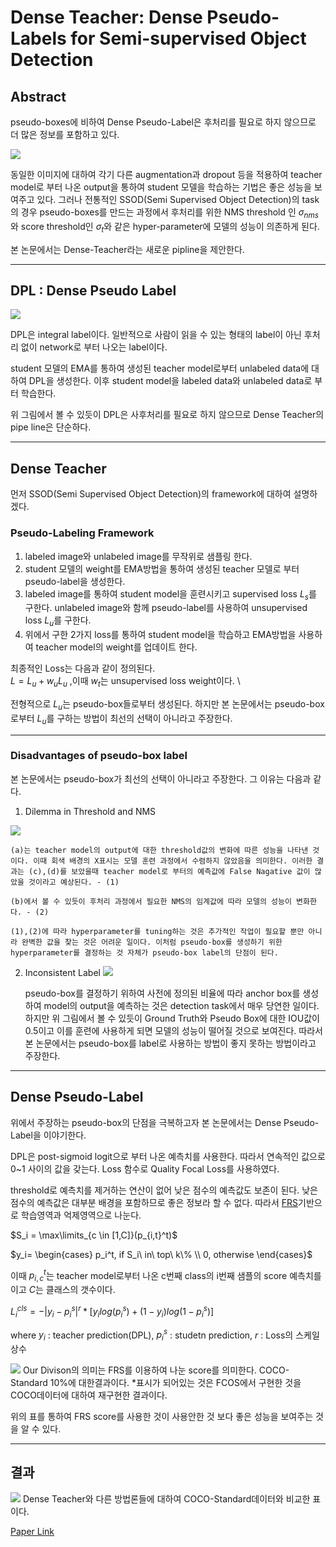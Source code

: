 # Dense Teacher: Dense Pseudo-Labels for Semi-supervised Object Detection

## Abstract

pseudo-boxes에 비하여 Dense Pseudo-Label은 후처리를 필요로 하지 않으므로 더 많은 정보를 포함하고 있다.

<img src="../Dense Teacher: Dense Pseudo-Labels for Semi-supervised Object Detection/images/Fig1.jpeg">

동일한 이미지에 대하여 각기 다른 augmentation과 dropout 등을 적용하여 teacher model로 부터 나온 output을 통하여 student 모델을 학습하는 기법은 좋은 성능을 보여주고 있다. 그러나 전통적인 SSOD(Semi Supervised Object Detection)의 task의 경우 pseudo-boxes를 만드는 과정에서 후처리를 위한 NMS threshold 인 $\sigma_{nms}$와 score threshold인 $\sigma_{t}$와 같은 hyper-parameter에 모델의 성능이 의존하게 된다. 

본 논문에서는 Dense-Teacher라는 새로운 pipline을 제안한다.

---

## DPL : Dense Pseudo Label

<img src="../Dense Teacher: Dense Pseudo-Labels for Semi-supervised Object Detection/images/Fig4.jpeg">

DPL은 integral label이다. 일반적으로 사람이 읽을 수 있는 형태의 label이 아닌 후처리 없이 network로 부터 나오는 label이다.

student 모델의 EMA를 통하여 생성된 teacher model로부터 unlabeled data에 대하여 DPL을 생성한다. 이후 student model을 labeled data와 unlabeled data로 부터 학습한다.

위 그림에서 볼 수 있듯이 DPL은 사후처리를 필요로 하지 않으므로 Dense Teacher의 pipe line은 단순하다.

---

## Dense Teacher

먼저 SSOD(Semi Supervised Object Detection)의 framework에 대하여 설명하겠다.

### Pseudo-Labeling Framework
1. labeled image와 unlabeled image를 무작위로 샘플링 한다.
2. student 모델의 weight를 EMA방법을 통하여 생성된 teacher 모델로 부터 pseudo-label을 생성한다.
3. labeled image를 통하여 student model을 훈련시키고 supervised loss $L_s$를 구한다. unlabeled image와 함께 pseudo-label를 사용하여 unsupervised loss $L_u$를 구한다.
4. 위에서 구한 2가지 loss를 통하여 student model을 학습하고 EMA방법을 사용하여 teacher model의 weight를 업데이트 한다.

최종적인 Loss는 다음과 같이 정의된다. \
$L = L_u + w_u L_u$ ,이때 $w_t$는 unsupervised loss weight이다. \

전형적으로 $L_u$는 pseudo-box들로부터 생성된다. 하지만 본 논문에서는 pseudo-box로부터 $L_u$를 구하는 방법이 최선의 선택이 아니라고 주장한다.

---

### Disadvantages of pseudo-box label


본 논문에서는 pseudo-box가 최선의 선택이 아니라고 주장한다. 그 이유는 다음과 같다.

1. Dilemma in Threshold and NMS 
<img src="../Dense Teacher: Dense Pseudo-Labels for Semi-supervised Object Detection/images/Fig2.jpeg">

    (a)는 teacher model의 output에 대한 threshold값의 변화에 따른 성능을 나타낸 것이다. 이때 회색 배경의 X표시는 모델 훈련 과정에서 수렴하지 않았음을 의미한다. 이러한 결과는 (c),(d)를 보았을때 teacher model로 부터의 예측값에 False Nagative 값이 많았을 것이라고 예상된다. - (1)
    
    (b)에서 볼 수 있듯이 후처리 과정에서 필요한 NMS의 임계값에 따라 모델의 성능이 변화한다. - (2)

    (1),(2)에 따라 hyperparameter를 tuning하는 것은 추가적인 작업이 필요할 뿐만 아니라 완벽한 값을 찾는 것은 어려운 일이다. 이처럼 pseudo-box를 생성하기 위한 hyperparameter를 결정하는 것 자체가 pseudo-box label의 단점이 된다.

2. Inconsistent Label 
    <img src="../Dense Teacher: Dense Pseudo-Labels for Semi-supervised Object Detection/images/Fig3.jpeg">
    
    pseudo-box를 결정하기 위하여 사전에 정의된 비율에 따라 anchor box를 생성하여 model의 output을 예측하는 것은 detection task에서 매우 당연한 일이다. 하지만 위 그림에서 볼 수 있듯이 Ground Truth와 Pseudo Box에 대한 IOU값이 0.5이고 이를 훈련에 사용하게 되면 모델의 성능이 떨어질 것으로 보여진다. 따라서 본 논문에서는 pseudo-box를 label로 사용하는 방법이 좋지 못하는 방법이라고 주장한다.

---

## Dense Pseudo-Label

위에서 주장하는 pseudo-box의 단점을 극복하고자 본 논문에서는 Dense Pseudo-Label을 이야기한다.



DPL은 post-sigmoid logit으로 부터 나온 예측치를 사용한다. 따라서 연속적인 값으로 0~1 사이의 값을 갖는다. Loss 함수로 Quality Focal Loss를 사용하였다.

threshold로 예측치를 제거하는 연산이 없어 낮은 점수의 예측값도 보존이 된다. 낮은 점수의 예측값은 대부분 배경을 포함하므로 좋은 정보라 할 수 없다. 따라서 [FRS](https://arxiv.org/abs/2111.00674)기반으로 학습영역과 억제영역으로 나눈다.

$S_i = \max\limits_{c \in [1,C]}(p_{i,t}^t)$

$y_i=
\begin{cases}
p_i^t, if S_i\ in\ top\ k\% \\
0, otherwise
\end{cases}$

이때 $p_{i,c}^t$는 teacher model로부터 나온 c번째 class의 i번째 샘플의 score 예측치를 이고 $C$는 클래스의 갯수이다.

$L^{cls}_i = -|y_i - p^s_i|^r * [y_ilog(p^s_i) + (1-y_i)log(1-p^s_i)]$ 

where  $y_i$ : teacher prediction(DPL), $p^s_i$ : studetn prediction, $r$ : Loss의 스케일 상수

<img src="../Dense Teacher: Dense Pseudo-Labels for Semi-supervised Object Detection/images/Table1.jpeg">
Our Divison의 의미는 FRS를 이용하여 나눈 score를 의미한다.
COCO-Standard 10%에 대한결과이다. *표시가 되어있는 것은 FCOS에서 구현한 것을 COCO데이터에 대하여 재구현한 결과이다.

위의 표를 통하여 FRS score를 사용한 것이 사용안한 것 보다 좋은 성능을 보여주는 것을 알 수 있다.


---

## 결과

<img src="../Dense Teacher: Dense Pseudo-Labels for Semi-supervised Object Detection/images/Table2.jpeg">
Dense Teacher와 다른 방법론들에 대하여 COCO-Standard데이터와 비교한 표이다.

[Paper Link](https://arxiv.org/abs/2207.02541)